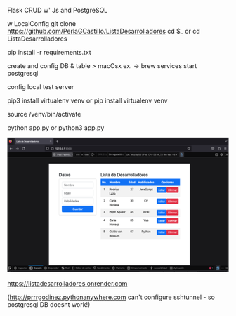 Flask CRUD w' Js and PostgreSQL 

w LocalConfig 
git clone  https://github.com/PerlaGCastillo/ListaDesarrolladores
cd $_ or cd ListaDesarrolladores


pip install -r requirements.txt

create and config DB & table > macOsx ex. -> brew services start postgresql

config local test server 

pip3 install virtualenv venv or pip install virtualenv venv

source /venv/bin/activate

python app.py or python3 app.py 


<picture>
  <source media="(prefers-color-scheme: dark)" srcset="https://github.com/PerlaGCastillo/ListaDesarrolladores/blob/main/assets/tabla.png">
  <source media="(prefers-color-scheme: light)" srcset="https://github.com/PerlaGCastillo/ListaDesarrolladores/blob/main/assets/editarSinSortData.png">
  <img alt="Shows an illustrated sun in light mode and a moon with stars in dark mode." src="https://github.com/PerlaGCastillo/ListaDesarrolladores/blob/main/assets/Ipadresponsive.png">

  <source media="(prefers-color-scheme: light)" srcset="https://github.com/PerlaGCastillo/ListaDesarrolladores/blob/main/assets/responsive.png">
</picture>


https://listadesarrolladores.onrender.com


(http://prrrgodinez.pythonanywhere.com
can't configure sshtunnel - so postgresql DB doesnt work!)
